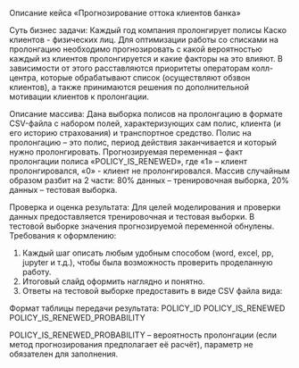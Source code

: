 Описание кейса «Прогнозирование оттока клиентов банка»
 
Суть бизнес задачи:
Каждый год компания пролонгирует полисы Каско клиентов - физических лиц. Для оптимизации работы со списками на пролонгацию необходимо прогнозировать с какой вероятностью каждый из клиентов пролонгируется и какие факторы на это влияют. В зависимости от этого расставляются приоритеты операторам колл-центра, которые обрабатывают список (осуществляют обзвон клиентов), а также принимаются решения по дополнительной мотивации клиентов к пролонгации.
 
Описание массива:
Дана выборка полисов на пролонгацию в формате CSV-файла с набором полей, характеризующих сам полис, клиента (и его историю страхования) и транспортное средство. Полис на пролонгацию – это полис, период действия заканчивается и который нужно пролонгировать.
Прогнозируемая переменная – факт пролонгации полиса «POLICY_IS_RENEWED», где «1» – клиент пролонгировался, «0» - клиент не пролонгировался.
Массив случайным образом разбит на 2 части: 80% данных – тренировочная выборка, 20% данных – тестовая выборка.
 
Проверка и оценка результата:
Для целей моделирования и проверки данных предоставляется тренировочная и тестовая выборки. В тестовой выборке значения прогнозируемой переменной обнулены.
Требования к оформлению:
1. Каждый шаг описать любым удобным способом (word, excel, pp, jupyter и т.д.), чтобы была возможность проверить проделанную работу.
2. Итоговый слайд оформить наглядно и понятно.
3. Ответы на тестовой выборке предоставить в виде CSV файла вида:
 
Формат таблицы передачи результата:
POLICY_ID	POLICY_IS_RENEWED	POLICY_IS_RENEWED_PROBABILITY
 
POLICY_IS_RENEWED_PROBABILITY – вероятность пролонгации (если метод прогнозирования предполагает её расчёт), параметр не обязателен для заполнения.
 

